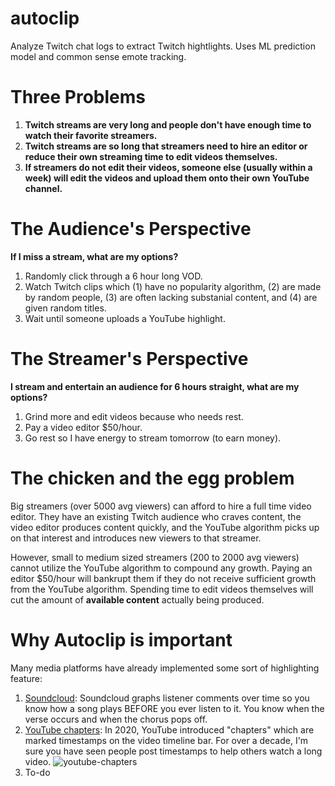 # autoclip
Analyze Twitch chat logs to extract Twitch hightlights. Uses ML prediction model and common sense emote tracking.

# Three Problems
1. **Twitch streams are very long and people don't have enough time to watch their favorite streamers.**
2. **Twitch streams are so long that streamers need to hire an editor or reduce their own streaming time to edit videos themselves.**
3. **If streamers do not edit their videos, someone else (usually within a week) will edit the videos and upload them onto their own YouTube channel.**

# The Audience's Perspective
**If I miss a stream, what are my options?**
  1. Randomly click through a 6 hour long VOD.
  2. Watch Twitch clips which (1) have no popularity algorithm, (2) are made by random people, (3) are often lacking substanial content, and (4) are given random titles.
  3. Wait until someone uploads a YouTube highlight.

# The Streamer's Perspective
**I stream and entertain an audience for 6 hours straight, what are my options?**
  1. Grind more and edit videos because who needs rest.
  2. Pay a video editor $50/hour.
  3. Go rest so I have energy to stream tomorrow (to earn money).

# The chicken and the egg problem
Big streamers (over 5000 avg viewers) can afford to hire a full time video editor. They have an existing Twitch audience who craves content, the video editor produces content quickly, and the YouTube algorithm picks up on that interest and introduces new viewers to that streamer.

However, small to medium sized streamers (200 to 2000 avg viewers) cannot utilize the YouTube algorithm to compound any growth. Paying an editor $50/hour will bankrupt them if they do not receive sufficient growth from the YouTube algorithm. Spending time to edit videos themselves will cut the amount of **available content** actually being produced.

# Why Autoclip is important
Many media platforms have already implemented some sort of highlighting feature:
1. [Soundcloud](https://soundcloud.com/discover/sets/charts-top:pop:us): Soundcloud graphs listener comments over time so you know how a song plays BEFORE you ever listen to it. You know when the verse occurs and when the chorus pops off.
2. [YouTube chapters](https://www.youtube.com/watch?v=93M1l_nrhpQ): In 2020, YouTube introduced "chapters" which are marked timestamps on the video timeline bar. For over a decade, I'm sure you have seen people post timestamps to help others watch a long video.
![youtube-chapters](https://imgur.com/a/gywH2Aq)
3. To-do
